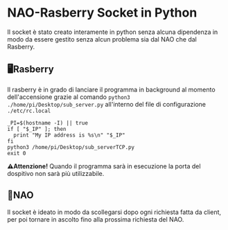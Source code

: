 # NAO-Rasberry Socket in Python
Il socket è stato creato interamente in python senza alcuna dipendenza in modo da essere gestito senza alcun problema sia dal NAO che dal Rasberry.

## 🖥️Rasberry
Il rasberry è in grado di lanciare il programma in background al momento dell'accensione grazie al comando `python3 ./home/pi/Desktop/sub_server.py` all'interno del file di configurazione `./etc/rc.local`
```
_PI=$(hostname -I) || true
if [ "$_IP" ]; then
  print "My IP address is %s\n" "$_IP"
fi
python3 /home/pi/Desktop/sub_serverTCP.py
exit 0
```
**⚠️Attenzione!**
Quando il programma sarà in esecuzione la porta del dospitivo non sarà più utilizzabile.

## 🤖NAO
Il socket è ideato in modo da scollegarsi dopo ogni richiesta fatta da client, per poi tornare in ascolto fino alla prossima richiesta del NAO.
